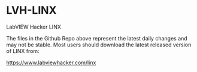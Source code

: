 LVH-LINX
========

LabVIEW Hacker LINX

The files in the Github Repo above represent the latest daily changes and may not be stable.  Most users should download the latest released version of LINX from: 

https://www.labviewhacker.com/linx
